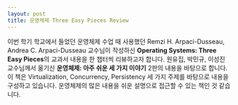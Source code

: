 ```yaml
---
layout: post
title: 운영체제 Three Easy Pieces Review
---
```


이번 학기 학교에서 들었던 운영체제 수업 때 사용했던 Remzi H. Arpaci-Dusseau, Andrea C. Arpaci-Dusseau 교수님이 작성하신 **Operating Systems: Three Easy Pieces**의 교과서 내용을 한 챕터씩 리뷰하고자 합니다. 원유집, 박민규, 이성진 교수님께서 옮기신 **운영체제: 아주 쉬운 세 가지 이야기** 2판의 내용을 바탕으로 합니다. 이 책은 Virtualization, Concurrency, Persistency 세 가지 주제를 바탕으로 내용을 구성하고 있습니다. 운영체제의 많은 내용을 쉬운 설명으로 접근할 수 있는 책인 것 같습니다.
